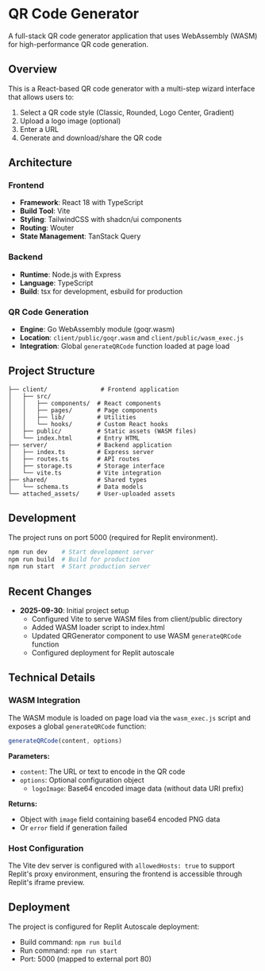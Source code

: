 # QR Code Generator

A full-stack QR code generator application that uses WebAssembly (WASM) for high-performance QR code generation.

## Overview

This is a React-based QR code generator with a multi-step wizard interface that allows users to:
1. Select a QR code style (Classic, Rounded, Logo Center, Gradient)
2. Upload a logo image (optional)
3. Enter a URL
4. Generate and download/share the QR code

## Architecture

### Frontend
- **Framework**: React 18 with TypeScript
- **Build Tool**: Vite
- **Styling**: TailwindCSS with shadcn/ui components
- **Routing**: Wouter
- **State Management**: TanStack Query

### Backend
- **Runtime**: Node.js with Express
- **Language**: TypeScript
- **Build**: tsx for development, esbuild for production

### QR Code Generation
- **Engine**: Go WebAssembly module (goqr.wasm)
- **Location**: `client/public/goqr.wasm` and `client/public/wasm_exec.js`
- **Integration**: Global `generateQRCode` function loaded at page load

## Project Structure

```
├── client/               # Frontend application
│   ├── src/
│   │   ├── components/  # React components
│   │   ├── pages/       # Page components
│   │   ├── lib/         # Utilities
│   │   └── hooks/       # Custom React hooks
│   ├── public/          # Static assets (WASM files)
│   └── index.html       # Entry HTML
├── server/              # Backend application
│   ├── index.ts         # Express server
│   ├── routes.ts        # API routes
│   ├── storage.ts       # Storage interface
│   └── vite.ts          # Vite integration
├── shared/              # Shared types
│   └── schema.ts        # Data models
└── attached_assets/     # User-uploaded assets
```

## Development

The project runs on port 5000 (required for Replit environment).

```bash
npm run dev    # Start development server
npm run build  # Build for production
npm run start  # Start production server
```

## Recent Changes

- **2025-09-30**: Initial project setup
  - Configured Vite to serve WASM files from client/public directory
  - Added WASM loader script to index.html
  - Updated QRGenerator component to use WASM `generateQRCode` function
  - Configured deployment for Replit autoscale

## Technical Details

### WASM Integration

The WASM module is loaded on page load via the `wasm_exec.js` script and exposes a global `generateQRCode` function:

```javascript
generateQRCode(content, options)
```

**Parameters:**
- `content`: The URL or text to encode in the QR code
- `options`: Optional configuration object
  - `logoImage`: Base64 encoded image data (without data URI prefix)

**Returns:**
- Object with `image` field containing base64 encoded PNG data
- Or `error` field if generation failed

### Host Configuration

The Vite dev server is configured with `allowedHosts: true` to support Replit's proxy environment, ensuring the frontend is accessible through Replit's iframe preview.

## Deployment

The project is configured for Replit Autoscale deployment:
- Build command: `npm run build`
- Run command: `npm run start`
- Port: 5000 (mapped to external port 80)
